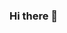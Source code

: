 ### Hi there 👋

<!--
**vskyv1101/vskyv1101** is a ✨ _special_ ✨ repository because its `README.md` (this file) appears on your GitHub profile.

Here are some ideas to get you started:

I am majoring in Artificial Intelligence Software
